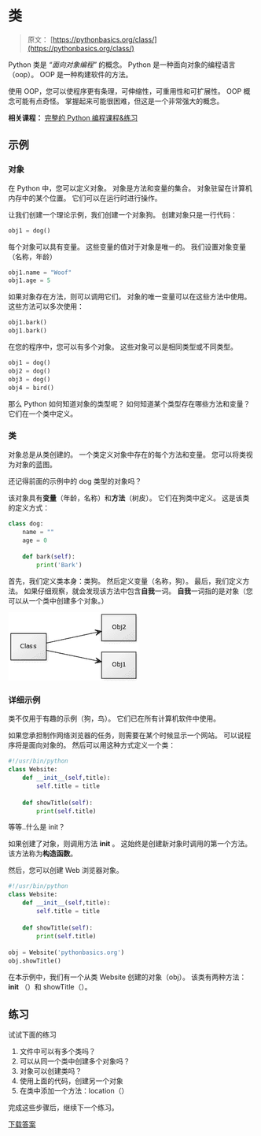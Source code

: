 # 类

> 原文： [https://pythonbasics.org/class/](https://pythonbasics.org/class/)

Python 类是 _“面向对象编程”_ 的概念。 Python 是一种面向对象的编程语言（oop）。 OOP 是一种构建软件的方法。

使用 OOP，您可以使程序更有条理，可伸缩性，可重用性和可扩展性。 OOP 概念可能有点奇怪。 掌握起来可能很困难，但这是一个非常强大的概念。

**相关课程：** [完整的 Python 编程课程&练习](https://gum.co/dcsp)

## 示例

### 对象

在 Python 中，您可以定义对象。 对象是方法和变量的集合。 对象驻留在计算机内存中的某个位置。 它们可以在运行时进行操作。

让我们创建一个理论示例，我们创建一个对象狗。 创建对象只是一行代码：

```py
obj1 = dog()

```

每个对象可以具有变量。 这些变量的值对于对象是唯一的。 我们设置对象变量（名称，年龄）

```py
obj1.name = "Woof"
obj1.age = 5

```

如果对象存在方法，则可以调用它们。 对象的唯一变量可以在这些方法中使用。
这些方法可以多次使用：

```py
obj1.bark()
obj1.bark()

```

在您的程序中，您可以有多个对象。 这些对象可以是相同类型或不同类型。

```py
obj1 = dog()
obj2 = dog()
obj3 = dog()
obj4 = bird()

```

那么 Python 如何知道对象的类型呢？ 如何知道某个类型存在哪些方法和变量？ 它们在一个类中定义。

### 类

对象总是从类创建的。 一个类定义对象中存在的每个方法和变量。 您可以将类视为对象的蓝图。

还记得前面的示例中的 dog 类型的对象吗？

该对象具有**变量**（年龄，名称）和**方法**（树皮）。 它们在狗类中定义。
这是该类的定义方式：

```py
class dog:
    name = ""
    age = 0

    def bark(self):
        print('Bark')	    

```

首先，我们定义类本身：类狗。 然后定义变量（名称，狗）。 最后，我们定义方法。 如果仔细观察，就会发现该方法中包含**自我**一词。 **自我**一词指的是对象（您可以从一个类中创建多个对象。）

![classes](img/19c8b8b00bad93b9152130737a32fd14.jpg)

### 详细示例

类不仅用于有趣的示例（狗，鸟）。 它们已在所有计算机软件中使用。

如果您承担制作网络浏览器的任务，则需要在某个时候显示一个网站。
可以说程序将是面向对象的。 然后可以用这种方式定义一个类：

```py
#!/usr/bin/python
class Website:
    def __init__(self,title):
        self.title = title

    def showTitle(self):
        print(self.title)

```

等等..什么是 init？

如果创建了对象，则调用方法 **init** 。 这始终是创建新对象时调用的第一个方法。 该方法称为**构造函数**。

然后，您可以创建 Web 浏览器对象。

```py
#!/usr/bin/python
class Website:
    def __init__(self,title):
        self.title = title

    def showTitle(self):
        print(self.title)

obj = Website('pythonbasics.org')
obj.showTitle()

```

在本示例中，我们有一个从类 Website 创建的对象（obj）。 该类有两种方法： **init** （）和 showTitle（）。

## 练习

试试下面的练习

1.  文件中可以有多个类吗？
2.  可以从同一个类中创建多个对象吗？
3.  对象可以创建类吗？
4.  使用上面的代码，创建另一个对象
5.  在类中添加一个方法：location（）

完成这些步骤后，继续下一个练习。

[下载答案](https://gum.co/HhgpI)